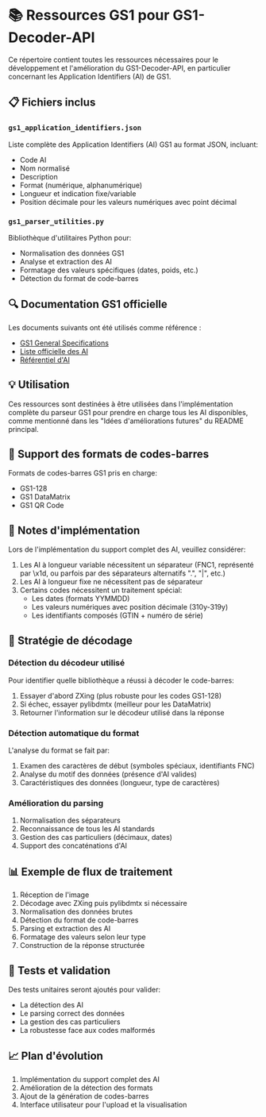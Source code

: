 # 📚 Ressources GS1 pour GS1-Decoder-API

Ce répertoire contient toutes les ressources nécessaires pour le développement et l'amélioration du GS1-Decoder-API, en particulier concernant les Application Identifiers (AI) de GS1.

## 📋 Fichiers inclus

### `gs1_application_identifiers.json`
Liste complète des Application Identifiers (AI) GS1 au format JSON, incluant:
- Code AI
- Nom normalisé
- Description
- Format (numérique, alphanumérique)
- Longueur et indication fixe/variable
- Position décimale pour les valeurs numériques avec point décimal

### `gs1_parser_utilities.py`
Bibliothèque d'utilitaires Python pour:
- Normalisation des données GS1
- Analyse et extraction des AI
- Formatage des valeurs spécifiques (dates, poids, etc.)
- Détection du format de code-barres

## 🔍 Documentation GS1 officielle

Les documents suivants ont été utilisés comme référence :

- [GS1 General Specifications](https://www.gs1.org/docs/barcodes/GS1_General_Specifications.pdf)
- [Liste officielle des AI](https://www.gs1.org/standards/barcodes/application-identifiers)
- [Référentiel d'AI](https://ref.gs1.org/ai/)

## 💡 Utilisation

Ces ressources sont destinées à être utilisées dans l'implémentation complète du parseur GS1 pour prendre en charge tous les AI disponibles, comme mentionné dans les "Idées d'améliorations futures" du README principal.

## 🧩 Support des formats de codes-barres

Formats de codes-barres GS1 pris en charge:
- GS1-128
- GS1 DataMatrix
- GS1 QR Code

## 📝 Notes d'implémentation

Lors de l'implémentation du support complet des AI, veuillez considérer:

1. Les AI à longueur variable nécessitent un séparateur (FNC1, représenté par \x1d, ou parfois par des séparateurs alternatifs ".", "|", etc.)
2. Les AI à longueur fixe ne nécessitent pas de séparateur
3. Certains codes nécessitent un traitement spécial:
   - Les dates (formats YYMMDD)
   - Les valeurs numériques avec position décimale (310y-319y)
   - Les identifiants composés (GTIN + numéro de série)

## 🔄 Stratégie de décodage

### Détection du décodeur utilisé
Pour identifier quelle bibliothèque a réussi à décoder le code-barres:
1. Essayer d'abord ZXing (plus robuste pour les codes GS1-128)
2. Si échec, essayer pylibdmtx (meilleur pour les DataMatrix)
3. Retourner l'information sur le décodeur utilisé dans la réponse

### Détection automatique du format
L'analyse du format se fait par:
1. Examen des caractères de début (symboles spéciaux, identifiants FNC)
2. Analyse du motif des données (présence d'AI valides)
3. Caractéristiques des données (longueur, type de caractères)

### Amélioration du parsing
1. Normalisation des séparateurs
2. Reconnaissance de tous les AI standards
3. Gestion des cas particuliers (décimaux, dates)
4. Support des concaténations d'AI

## 📊 Exemple de flux de traitement

1. Réception de l'image
2. Décodage avec ZXing puis pylibdmtx si nécessaire
3. Normalisation des données brutes
4. Détection du format de code-barres
5. Parsing et extraction des AI
6. Formatage des valeurs selon leur type
7. Construction de la réponse structurée

## 🔧 Tests et validation

Des tests unitaires seront ajoutés pour valider:
- La détection des AI
- Le parsing correct des données
- La gestion des cas particuliers
- La robustesse face aux codes malformés

## 📈 Plan d'évolution

1. Implémentation du support complet des AI
2. Amélioration de la détection des formats
3. Ajout de la génération de codes-barres
4. Interface utilisateur pour l'upload et la visualisation
